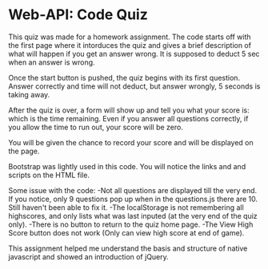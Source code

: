 # Web-API: Code Quiz
This quiz was made for a homework assignment.  The code starts off with the first page where it intorduces the quiz and gives a brief description of what will happen if you get an answer wrong.  It is supposed to deduct 5 sec when an answer is wrong.

Once the start button is pushed, the quiz begins with its first question.  Answer correctly and time will not deduct, but answer wrongly, 5 seconds is taking away.

After the quiz is over, a form will show up and tell you what your score is: which is the time remaining.  Even if you answer all questions correctly, if you allow the time to run out, your score will be zero.

You will be given the chance to record your score and will be displayed on the page.

Bootstrap was lightly used in this code.  You will notice the links and and scripts on the HTML file.

Some issue with the code:
    -Not all questions are displayed till the very end.  If you notice, only 9 questions pop up when in the questions.js there are 10.  Still haven't been able to fix it.
    -The localStorage is not remembering all highscores, and only lists what was last inputed (at the very end of the quiz only).
    -There is no button to return to the quiz home page.
    -The View High Score button does not work (Only can view high score at end of game).

This assignment helped me understand the basis and structure of native javascript and showed an introduction of jQuery.